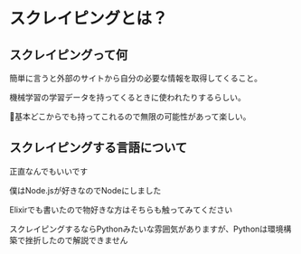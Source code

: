 # スクレイピングとは？

## スクレイピングって何

簡単に言うと外部のサイトから自分の必要な情報を取得してくること。

機械学習の学習データを持ってくるときに使われたりするらしい。

基本どこからでも持ってこれるので無限の可能性があって楽しい。

## スクレイピングする言語について

正直なんでもいいです

僕はNode.jsが好きなのでNodeにしました

Elixirでも書いたので物好きな方はそちらも触ってみてください

スクレイピングするならPythonみたいな雰囲気がありますが、Pythonは環境構築で挫折したので解説できません